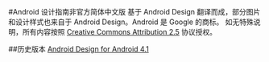 #Android 设计指南非官方简体中文版
基于 Android Design 翻译而成，部分图片和设计样式也来自于 Android Design。Android 是 Google 的商标。
如无特殊说明，所有内容按照 [Creative Commons Attribution 2.5](http://creativecommons.org/licenses/by/2.5/) 协议授权。

##历史版本
[Android Design for Android 4.1](https://github.com/sunjw/adchs/releases)
